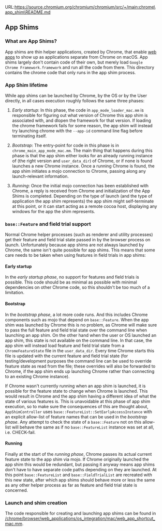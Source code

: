 URL:https://source.chromium.org/chromium/chromium/src/+/main:chrome\app_shim\README.md
## App Shims

### What are App Shims?

App shims are thin helper applications, created by Chrome, that enable [web apps](/docs/webapps/README.md) to show up as applications separate from Chrome on macOS. App shims largely don't contain code of their own, but merely load `Google Chrome Framework.framework` and run all the code from there. This directory contains the chrome code that only runs in the app shim process.

### App Shim lifetime

While app shims can be launched by Chrome, by the OS or by the User directly, in all cases execution roughly follows the same three phases:

1) *Early startup*: In this phase, the code in `app_mode_loader_mac.mm` is responsible for figuring out what version of Chrome this app shim is associated with, and dlopen the framework for that version. If loading the chrome framework fails for some reason, the app shim will instead try launching chrome with the `--app-id` command line flag before terminating itself.

2) *Bootstrap*: The entry-point for code in this phase is in `chrome_main_app_mode_mac.mm`. The main thing that happens during this phase is that the app shim either looks for an already running instance of (the right version and `user_data_dir`) of Chrome, or if none is found launches a new Chrome instance. Once a running Chrome is found, the app shim initiates a mojo connection to Chrome, passing along any launch-relevant information.

3) *Running*: Once the initial mojo connection has been established with Chrome, a reply is received from Chrome and initialization of the App Shims is completed. Depending on the type of launch (and the type of application the app shim represents) the app shim might self-terminate at this point, or it can start acting as a remote cocoa host, displaying any windows for the app the shim represents.

### `base::Feature` and field trial support

Normal Chrome helper processes (such as renderer and utility processes) get their feature and field trial state passed in by the browser process on launch. Unfortunately because app shims are not always launched by Chrome, the same isn't quite possible for app shims. This means that some care needs to be taken when using features in field trials in app shims:

#### Early startup
In the *early startup phase*, no support for features and field trials is possible. This code should be as minimal as possible with minimal dependencies on other Chrome code, so this shouldn't be too much of a limitation.

#### Bootstrap
In the *bootstrap phase*, a lot more code runs. And this includes Chrome components such as mojo that depend on `base::Feature`. When the app shim was launched by Chrome this is no problem, as Chrome will make sure to pass the full feature and field trial state over the command line when launching an app shim. On the other hand when the user or OS launched an app shim, this state is not available on the command line. In that case, the app shim will instead load feature and field trial state from a `ChromeFeatureState` file in the `user_data_dir`. Every time Chrome starts this file is updated with the current feature and field trial state (for testing/development purposes the command line can be used to override feature state as read from the file; these overrides will also be forwarded to Chrome, if the app shim ends up launching Chrome rather than connecting to an existing Chrome instance).

If Chrome wasn't currently running when an app shim is launched, it is possible for the feature state to change when Chrome is launched. This would result in Chrome and the app shim having a different idea of what the state of various features is. This is unavoidable at this phase of app shim execution, so to make sure the consequences of this are thought about, `AppShimController` uses `base::FeatureList::SetEarlyAccessInstance` with an explicit allow-list of feature names that can be used in the *bootstrap phase*. Any attempt to check the state of a `base::Feature` not on this allow-list will behave the same as if no `base::FeatureList` instance was set at all, i.e. CHECK-fail.

#### Running
Finally at the start of the *running phase*, Chrome passes its actual current feature state to the app shim via mojo. If Chrome originally launched the app shim this would be redundant, but passing it anyway means app shims don't have to have separate code paths depending on they are launched. At this point `base::FeatureList` and `base::FieldTrialList` are recreated with this new state, after which app shims should behave more or less the same as any other helper process as far as feature and field trial state is concerned.

### Launch and shim creation

The code responsible for creating and launching app shims can be found in [/chrome/browser/web_applications/os_integration/mac/web_app_shortcut_mac.mm](/chrome/browser/web_applications/os_integration/mac/web_app_shortcut_mac.mm).
